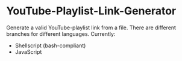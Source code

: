 # YouTube-Playlist-Link-Generator
Generate a valid YouTube-playlist link from a file.
There are different branches for different languages.
Currently:
  - Shellscript (bash-compliant)
  - JavaScript
